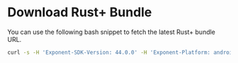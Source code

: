 # Download Rust+ Bundle

You can use the following bash snippet to fetch the latest Rust+ bundle URL.

```bash
curl -s -H 'Exponent-SDK-Version: 44.0.0' -H 'Exponent-Platform: android' -H 'Exponent-Version: 0.0.25' -H 'Accept: application/expo+json,application/json' -H 'Expo-Release-Channel: default' -H 'Expo-Api-Version: 1' -H 'Expo-Client-Environment: STANDALONE' -H 'Exponent-Accept-Signature: true' -H 'Expo-JSON-Error: true' -H 'Host: exp.host' -H 'User-Agent: okhttp/3.12.1' --compressed 'https://exp.host/@facepunch/RustCompanion' | python -c 'import sys, json; print(json.loads(json.load(sys.stdin)["manifestString"])["bundleUrl"])'
```
